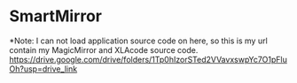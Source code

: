 # SmartMirror

*Note: I can not load application source code on here, so this is my url contain my MagicMirror and XLAcode source code.
https://drive.google.com/drive/folders/1Tp0hIzorSTed2VVavxswpYc7O1pFluOh?usp=drive_link 
